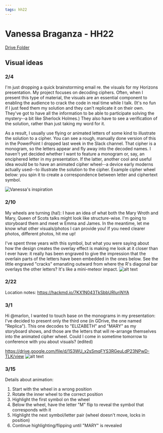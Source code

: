 ```yaml
---
tags: hh22
---
```


# Vanessa Braganza - HH22

[Drive Folder](https://drive.google.com/drive/folders/13C5DOzdclDxrVXeriEK1qM0bpNFwc2df?usp=sharing)

## Visual ideas
### 2/4
I'm just dropping a quick brainstorming email re. the visuals for my Horizons presentation. My project focuses on decoding ciphers. Often, when I present this type of material, the visuals are an essential component to enabling the audience to crack the code in real time while I talk. (It's no fun if I just feed them my solution and they can't replicate it on their own. They've got to have all the information to be able to participate solving the mystery--a bit like Sherlock Holmes.) They also have to see a verification of the solution, rather than just taking my word for it.

As a result, I usually use flying or animated letters of some kind to illustrate the solution to a cipher. You can see a rough, manually done version of this in the PowerPoint I dropped last week in the Slack channel. That cipher is a monogram, so the letters appear and fly away into the decoded names. I haven't yet decided whether I want to feature a monogram or, say, an enciphered letter in my presentation. If the latter, another cool and useful idea would be to have an animated cipher wheel--a device early moderns actually used--to illustrate the solution to the cipher. Example cipher wheel below: you spin it to create a correspondence between letter and ciphertext symbol.

![Vanessa's inspiration](https://files.slack.com/files-pri/T0HTW3H0V-F032601ABL7/image__13_.png?pub_secret=17d930a866)

### 2/10
My wheels are turning (ha!): I have an idea of what both the Mary Wroth and Mary, Queen of Scots talks might look like structure-wise. I'm going to storyboard them and meet w Emma and James. In the meantime, let me know what other visuals/photos I can provide you! If you need clearer photos, different photos, hit me up!

I've spent three years with this symbol, but what you were saying about how the design creates the overlay effect is making me look at it closer than I ever have: it really has been engraved to give the impression that the overlain parts of the letters have been embedded in the ones below. See the little engraved "cracks" emanating outward from where the R's diagonal bar overlays the other letters? It's like a mini-meteor impact.
![alt text](https://files.slack.com/files-pri/T0HTW3H0V-F032LKWNKD0/image__14_.png?pub_secret=3662a89d6b)

### 2/22

Location notes: https://hackmd.io/7KX1N043TkSbbURluriNYA

### 3/1
Hi @marlon, I wanted to touch base on the monograms in my presentation: I've decided to present only the third one (in GDrive, the one named "Replica"). This one decodes to "ELIZABETH" and "MARY" as my storyboard shows, and those are the letters that will re-arrange themselves into the animated cipher wheel. Could I come in sometime tomorrow to conference with you about visuals? (edited) 

https://drive.google.com/file/d/1S3WU_x2sSmqFYS3RGeuLdP23NPwD-TLK/view
![alt text](https://files.slack.com/files-pri/T0HTW3H0V-F0350477B1U/replica__decoding___elizabeth___mary__.png?pub_secret=f9f688669f)

### 3/15
Details about animation:

1. Start with the wheel in a wrong position
2. Rotate the inner wheel to the correct position
3. Highlight the first symbol on the wheel
4. Below the wheel, have the letter "M" flip to reveal the symbol that corresponds with it
5. Highlight the next symbol/letter pair (wheel doesn't move, locks in position)
6. Continue highlighting/flipping until "MARY" is revealed